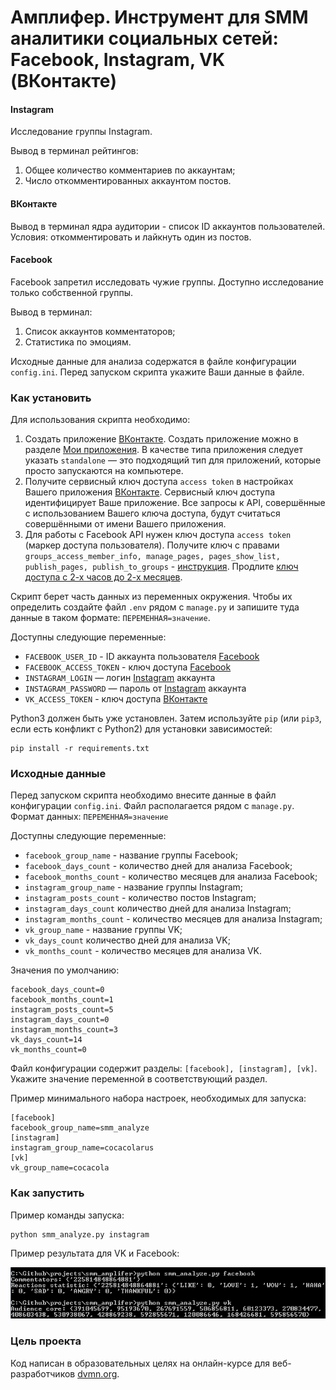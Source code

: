 # Амплифер. Инструмент для SMM аналитики социальных сетей: Facebook, Instagram, VK (ВКонтакте)

#### Instagram
Исследование группы Instagram. 

Вывод в терминал рейтингов:
1. Общее количество комментариев по аккаунтам;
2. Число откомментированных аккаунтом постов.

#### ВКонтакте
Вывод в терминал ядра аудитории - список ID аккаунтов пользователей. Условия: откомментировать и лайкнуть один из постов.

#### Facebook 
Facebook запретил исследовать чужие группы. Доступно исследование только собственной группы.

Вывод в терминал:
1. Список аккаунтов комментаторов;
2. Статистика по эмоциям.

Исходные данные для анализа содержатся в файле конфигурации `config.ini`. Перед запуском скрипта укажите Ваши данные в файле.

### Как установить

Для использования скрипта необходимо:

1. Создать приложение  [ВКонтакте](https://vk.com/). Создать приложение можно в разделе [Мои приложения](https://vk.com/apps?act=manage). В качестве типа приложения следует указать `standalone` — это подходящий тип для приложений, которые просто запускаются на компьютере.
2. Получите сервисный ключ доступа `access token` в настройках Вашего приложения [ВКонтакте](https://vk.com/). Сервисный ключ доступа идентифицирует Ваше приложение. Все запросы к API, совершённые с использованием Вашего ключа доступа, будут считаться совершёнными от имени Вашего приложения.
3. Для работы с Facebook API нужен ключ доступа `access token` (маркер доступа пользователя). Получите ключ с правами `groups_access_member_info, manage_pages, pages_show_list, publish_pages, publish_to_groups` - [инструкция](https://developers.facebook.com/docs/graph-api/explorer/). Продлите [ключ доступа с 2-х часов до 2-х месяцев](https://developers.facebook.com/tools/debug/accesstoken/).

Скрипт берет часть данных из переменных окружения. Чтобы их определить создайте файл `.env` рядом с `manage.py` и запишите туда данные в таком формате: `ПЕРЕМЕННАЯ=значение`.

Доступны следующие переменные:
- `FACEBOOK_USER_ID` - ID аккаунта пользователя [Facebook](https://www.facebook.com/)
- `FACEBOOK_ACCESS_TOKEN` - ключ доступа [Facebook](https://www.facebook.com/)
- `INSTAGRAM_LOGIN` — логин [Instagram](https://www.instagram.com/) аккаунта
- `INSTAGRAM_PASSWORD` — пароль от [Instagram](https://www.instagram.com/) аккаунта
- `VK_ACCESS_TOKEN` - ключ доступа [ВКонтакте](https://vk.com/)


Python3 должен быть уже установлен. 
Затем используйте `pip` (или `pip3`, если есть конфликт с Python2) для установки зависимостей:
```
pip install -r requirements.txt
```

### Исходные данные

Перед запуском скрипта необходимо внеcите данные в файл конфигурации `config.ini`. Файл располагается рядом с `manage.py`. Формат данных: `ПЕРЕМЕННАЯ=значение`

Доступны следующие переменные:
- `facebook_group_name` - название группы Facebook;
- `facebook_days_count` - количество дней для анализа Facebook;
- `facebook_months_count` - количество месяцев для анализа Facebook;
- `instagram_group_name` - название группы Instagram;
- `instagram_posts_count` - количество постов Instagram;
- `instagram_days_count` количество дней для анализа Instagram;
- `instagram_months_count` - количество месяцев для анализа Instagram;
- `vk_group_name` - название группы VK;
- `vk_days_count` количество дней для анализа VK;
- `vk_months_count` - количество месяцев для анализа VK.

Значения по умолчанию:
```
facebook_days_count=0
facebook_months_count=1
instagram_posts_count=5
instagram_days_count=0
instagram_months_count=3
vk_days_count=14
vk_months_count=0
```

Файл конфигурации содержит разделы: `[facebook], [instagram], [vk]`. Укажите значение переменной в соответствующий раздел.

Пример минимального набора настроек, необходимых для запуска:
```
[facebook]
facebook_group_name=smm_analyze
[instagram]
instagram_group_name=cocacolarus
[vk]
vk_group_name=cocacola
```

### Как запустить

Пример команды запуска:
```
python smm_analyze.py instagram
```

Пример результата для VK и Facebook:

![](result_example.png)


### Цель проекта

Код написан в образовательных целях на онлайн-курсе для веб-разработчиков [dvmn.org](https://dvmn.org/).